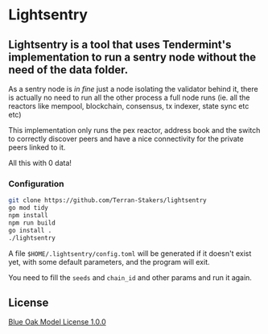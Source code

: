 # Lightsentry

## Lightsentry is a tool that uses Tendermint's implementation to run a sentry node without the need of the data folder.

As a sentry node is *in fine* just a node isolating the validator behind it, there is actually no need to run all the other process a full node runs (ie. all the reactors like mempool, blockchain, consensus, tx indexer, state sync etc etc)

This implementation only runs the pex reactor, address book and the switch to correctly discover peers and have a nice connectivity for the private peers linked to it.

All this with 0 data!

### Configuration

```bash
git clone https://github.com/Terran-Stakers/lightsentry
go mod tidy
npm install
npm run build
go install .
./lightsentry
```

A file `$HOME/.lightsentry/config.toml` will be generated if it doesn't exist yet, with some default parameters,
and the program will exit.

You need to fill the `seeds` and `chain_id` and other params and run it again.

## License

[Blue Oak Model License 1.0.0](https://blueoakcouncil.org/license/1.0.0)

